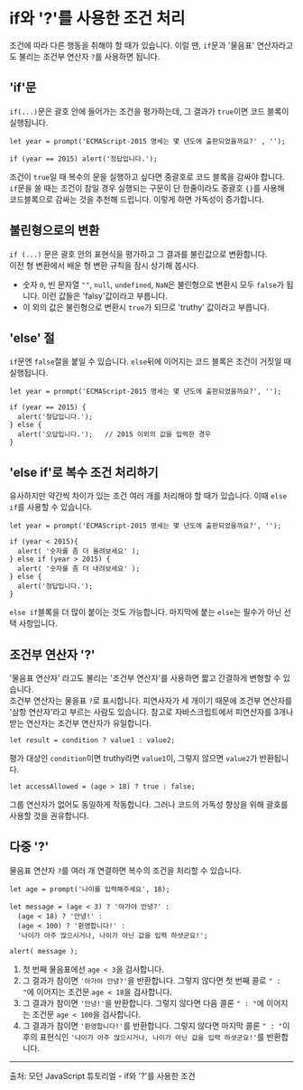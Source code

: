 # if와 '?'를 사용한 조건 처리
조건에 따라 다른 행동을 취해야 할 때가 있습니다.
이럴 땐, `if`문과 '물음표' 연산자라고도 불리는 조건부 연산자 `?`를 사용하면 됩니다.


## 'if'문
`if(...)`문은 괄호 안에 들어가는 조건을 평가하는데, 그 결과가 `true`이면 코드 블록이 실행됩니다.
```
let year = prompt('ECMAScript-2015 명세는 몇 년도에 출판되었을까요?' , '');

if (year == 2015) alert('정답입니다.');
```
조건이 `true`일 때 복수의 문을 실행하고 싶다면 중괄호로 코드 블록을 감싸야 합니다.   
`if`문을 쓸 때는 조건이 참일 경우 실행되는 구문이 단 한줄이라도 중괄호 `{}`를 사용해 코드블록으로 감싸는 것을 추천해 드립니다. 이렇게 하면 가독성이 증가합니다.


## 불린형으로의 변환
`if (...)` 문은 괄호 안의 표현식을 평가하고 그 결과를 불린값으로 변환합니다.   
이전 형 변환에서 배운 형 변환 규칙을 잠시 상기해 봅시다.
- 숫자 `0`, 빈 문자열 `""`, `null`, `undefined`, `NaN`은 불린형으로 변환시 모두 `false`가 됩니다. 이런 값들은 'falsy'값이라고 부릅니다.
- 이 외의 값은 불린형으로 변환시 `true`가 되므로 'truthy' 값이라고 부릅니다.


## 'else' 절
`if`문엔 `false`절을 붙일 수 있습니다. `else`뒤에 이어지는 코드 블록은 조건이 거짓일 때 실행됩니다.
```
let year = prompt('ECMAScript-2015 명세는 몇 년도에 출판되었을까요?', '');

if (year == 2015) {
  alert('정답입니다.');
} else {
  alert('오답입니다.');   // 2015 이외의 값을 입력한 경우
}
```


## 'else if'로 복수 조건 처리하기
유사하지만 약간씩 차이가 있는 조건 여러 개를 처리해야 할 때가 있습니다. 이때 `else if`를 사용할 수 있습니다.
```
let year = prompt('ECMAScript-2015 명세는 몇 년도에 출판되었을까요?', '');

if (year < 2015){
  alert( '숫자를 좀 더 올려보세요' );
} else if (year > 2015) {
  alert( '숫자를 좀 더 내려보세요' );
} else {
  alert('정답입니다.');
}
```
`else if`블록을 더 많이 붙이는 것도 가능합니다. 마지막에 붙는 `else`는 필수가 아닌 선택 사항입니다.


## 조건부 연산자 '?'
'물음표 연산자' 라고도 불리는 '조건부 연산자'를 사용하면 짧고 간결하게 변형할 수 있습니다.   
조건부 연산자는 물을표 `?`로 표시합니다. 피연사자가 세 개이기 때문에 조건부 연산자를 '삼항 연산자'라고 부르는 사람도 있습니다. 참고로 자바스크립트에서 피연산자를 3개나 받는 연산자는 조건부 연산자가 유일합니다.
```
let result = condition ? value1 : value2;
```
평가 대상인 `condition`이면 truthy라면 `value1`이, 그렇지 않으면 `value2`가 반환됩니다.
```
let accessAllowed = (age > 18) ? true : false;
```
그룹 연산자가 없어도 동일하게 작동합니다. 그러나 코드의 가독성 향상을 위해 괄호를 사용할 것을 권유합니다.


## 다중 '?'
물음표 연산자 `?`를 여러 개 연결하면 복수의 조건을 처리할 수 있습니다.
```
let age = prompt('나이를 입력해주세요', 18);

let message = (age < 3) ? '아가야 안녕?' :
  (age < 18) ? '안녕!' :
  (age < 100) ? '환영합니다!' :
  '나이가 아주 많으시거나, 나이가 아닌 값을 입력 하셧군요!';

alert( message );
```
1. 첫 번째 물음표에선 `age < 3`을 검사합니다.
2. 그 결과가 참이면 `'아가야 안녕?'`을 반환합니다. 그렇지 않다면 첫 번째 콜로 `" : "`에 이어지는 조건문 `age < 18`을 검사합니다.
3. 그 결과가 참이면 `'안녕!'`을 반환합니다. 그렇지 않다면 다음 콜론 `" : "`에 이어지는 조건문 `age < 100`을 검사합니다.
4. 그 결과가 참이면 `'환영합니다!'`를 반환합니다. 그렇지 않다면 마지막 콜론 `" : "`이후의 표현식인 `'나이가 아주 많으시거나, 나이가 아닌 값을 입력 하셧군요!'`를 반환합니다.

---
출처: 모던 JavaScript 튜토리얼 - if와 '?'를 사용한 조건 
